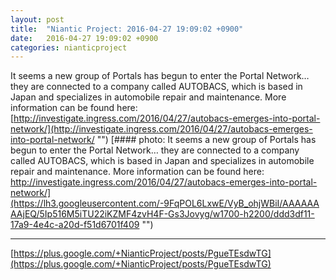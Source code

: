 ```yaml
---
layout: post
title:  "Niantic Project: 2016-04-27 19:09:02 +0900"
date:   2016-04-27 19:09:02 +0900
categories: nianticproject
---
```

It seems a new group of Portals has begun to enter the Portal Network… they are connected to a company called AUTOBACS, which is based in Japan and specializes in automobile repair and maintenance. More information can be found here: [http://investigate.ingress.com/2016/04/27/autobacs-emerges-into-portal-network/](http://investigate.ingress.com/2016/04/27/autobacs-emerges-into-portal-network/ "")
[#### photo: It seems a new group of Portals has begun to enter the Portal Network… they are connected to a company called AUTOBACS, which is based in Japan and specializes in automobile repair and maintenance. More information can be found here: http://investigate.ingress.com/2016/04/27/autobacs-emerges-into-portal-network/](https://lh3.googleusercontent.com/-9FqPOL6LxwE/VyB_ohjWBiI/AAAAAAAAjEQ/5Ip516M5iTU22iKZMF4zvH4F-Gs3Jovyg/w1700-h2200/ddd3df11-17a9-4e4c-a20d-f51d6701f409 "")
- - -
[https://plus.google.com/+NianticProject/posts/PgueTEsdwTG](https://plus.google.com/+NianticProject/posts/PgueTEsdwTG)
